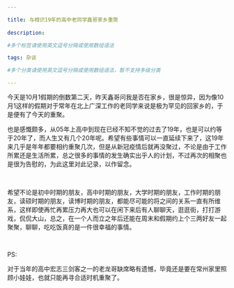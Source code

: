 ```yaml
---

title: 与相识19年的高中老同学鑫哥家乡重聚
 
description: 

#多个标签请使用英文逗号分隔或使用数组语法

tags: 杂谈

#多个分类请使用英文逗号分隔或使用数组语法，暂不支持多级分类

---
```


今天是10月1假期的倒数第二天，昨天鑫哥问我是否在家乡，很是惊异，因为像10月1这样的假期对于常年在北上广深工作的老同学来说是极为罕见的回家乡的，于是便有了今天的重聚。



也是感慨颇多，从05年上高中到现在已经不知不觉的过去了19年，也是可以约等于20年了，而人生又有几个20年呢。希望有些事情可以一直延续下来了，这19年来几乎是年年都要相约重聚几次，但是从新冠疫情后就再没聚过，不论是由于工作所累还是生活所累，总之很多的事情的发生确实出乎人的计划，不过再次的相聚也是很为告慰的，为此这里对此记录，以作留念。



<br/>

希望不论是初中时期的朋友，高中时期的朋友，大学时期的朋友，工作时期的朋友，读硕时期的朋友，读博时期的朋友，都能尽可能的将之间的关系一直有所维系，这样即使再忙再累压力再大也可以在闲下来后有人聊聊天，逛逛街，打打游戏，侃侃大山，总之，在一个人而立之年后还能在周末和假期约上个三两好友一起聚聚，聊聊，吃吃饭真的是一件很幸福的事情。





<br/>



PS:

对于当年的高中宏志三剑客之一的老龙哥缺席略有遗憾，毕竟还是要在常州家里照顾小娃娃，也就只能再寻合适时机重聚了。

<br/>